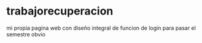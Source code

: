 # trabajorecuperacion
 mi propia pagina web con diseño integral de funcion de login  para pasar el semestre obvio 
